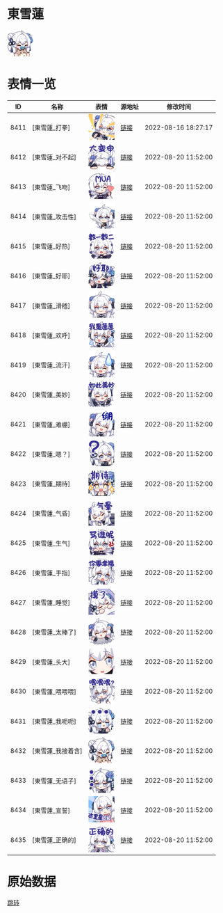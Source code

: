 # 東雪蓮

<img src="./cover.png" height="60" alt="cover" />

# 表情一览

|ID|名称|表情|源地址|修改时间|
|----|----|----|----|----|
|8411|[東雪蓮_打拳]|<img src="./pic/008411_%5B東雪蓮_打拳%5D.png" height="60" alt="打拳"/>|[链接](http://i0.hdslb.com/bfs/emote/26733e199125902b6171999b84658ee273a72a62.png)|2022-08-16 18:27:17|
|8412|[東雪蓮_对不起]|<img src="./pic/008412_%5B東雪蓮_对不起%5D.png" height="60" alt="对不起"/>|[链接](http://i0.hdslb.com/bfs/emote/6857d6f9d116f96f4073bc8d03a28019f8877204.png)|2022-08-20 11:52:00|
|8413|[東雪蓮_飞吻]|<img src="./pic/008413_%5B東雪蓮_飞吻%5D.png" height="60" alt="飞吻"/>|[链接](http://i0.hdslb.com/bfs/emote/c06eabeaec7b07c3226c937257e3cd22831b79a2.png)|2022-08-20 11:52:00|
|8414|[東雪蓮_攻击性]|<img src="./pic/008414_%5B東雪蓮_攻击性%5D.png" height="60" alt="攻击性"/>|[链接](http://i0.hdslb.com/bfs/emote/89a5a32c5c1fec51ef21023fe219ef196cf4be35.png)|2022-08-20 11:52:00|
|8415|[東雪蓮_好热]|<img src="./pic/008415_%5B東雪蓮_好热%5D.png" height="60" alt="好热"/>|[链接](http://i0.hdslb.com/bfs/emote/1361006e180fb5309d3af121419a6e8e04ce65c3.png)|2022-08-20 11:52:00|
|8416|[東雪蓮_好耶]|<img src="./pic/008416_%5B東雪蓮_好耶%5D.png" height="60" alt="好耶"/>|[链接](http://i0.hdslb.com/bfs/emote/22657af386d796a93f4318727594538d30481530.png)|2022-08-20 11:52:00|
|8417|[東雪蓮_滑稽]|<img src="./pic/008417_%5B東雪蓮_滑稽%5D.png" height="60" alt="滑稽"/>|[链接](http://i0.hdslb.com/bfs/emote/3e0f8a4e0190476c1160a7721755680b37d63bc4.png)|2022-08-20 11:52:00|
|8418|[東雪蓮_欢呼]|<img src="./pic/008418_%5B東雪蓮_欢呼%5D.png" height="60" alt="欢呼"/>|[链接](http://i0.hdslb.com/bfs/emote/30fdea192c56831ff3f2cffcf0906f3b954d36e1.png)|2022-08-20 11:52:00|
|8419|[東雪蓮_流汗]|<img src="./pic/008419_%5B東雪蓮_流汗%5D.png" height="60" alt="流汗"/>|[链接](http://i0.hdslb.com/bfs/emote/9f2933acf4a6e38ff0db1a4db6a360062890abde.png)|2022-08-20 11:52:00|
|8420|[東雪蓮_美妙]|<img src="./pic/008420_%5B東雪蓮_美妙%5D.png" height="60" alt="美妙"/>|[链接](http://i0.hdslb.com/bfs/emote/4e2195170df7ef5def7b5e89cd557418d5b0076b.png)|2022-08-20 11:52:00|
|8421|[東雪蓮_难绷]|<img src="./pic/008421_%5B東雪蓮_难绷%5D.png" height="60" alt="难绷"/>|[链接](http://i0.hdslb.com/bfs/emote/53767670453e29258dc64f0acfbb40bb9f637faa.png)|2022-08-20 11:52:00|
|8422|[東雪蓮_嗯？]|<img src="./pic/008422_%5B東雪蓮_嗯？%5D.png" height="60" alt="嗯？"/>|[链接](http://i0.hdslb.com/bfs/emote/3dd2b06df390e449586d5ef7c9f57fd4b4fbbae2.png)|2022-08-20 11:52:00|
|8423|[東雪蓮_期待]|<img src="./pic/008423_%5B東雪蓮_期待%5D.png" height="60" alt="期待"/>|[链接](http://i0.hdslb.com/bfs/emote/c75123cc91c9b90c8cae768731566069f33fd97c.png)|2022-08-20 11:52:00|
|8424|[東雪蓮_气昏]|<img src="./pic/008424_%5B東雪蓮_气昏%5D.png" height="60" alt="气昏"/>|[链接](http://i0.hdslb.com/bfs/emote/46dc34489c2cd4eb0fb49f0287043d2e03415899.png)|2022-08-20 11:52:00|
|8425|[東雪蓮_生气]|<img src="./pic/008425_%5B東雪蓮_生气%5D.png" height="60" alt="生气"/>|[链接](http://i0.hdslb.com/bfs/emote/57497b0b4f65976789c80257180591e98eefee8b.png)|2022-08-20 11:52:00|
|8426|[東雪蓮_手指]|<img src="./pic/008426_%5B東雪蓮_手指%5D.png" height="60" alt="手指"/>|[链接](http://i0.hdslb.com/bfs/emote/2ea4dd20053ca3c5e76a77ee31554b544b09eb3a.png)|2022-08-20 11:52:00|
|8427|[東雪蓮_睡觉]|<img src="./pic/008427_%5B東雪蓮_睡觉%5D.png" height="60" alt="睡觉"/>|[链接](http://i0.hdslb.com/bfs/emote/5f552971ac55be6a2af1453ec91553b3858613ae.png)|2022-08-20 11:52:00|
|8428|[東雪蓮_太棒了]|<img src="./pic/008428_%5B東雪蓮_太棒了%5D.png" height="60" alt="太棒了"/>|[链接](http://i0.hdslb.com/bfs/emote/b95d39934abd067830703a52781be3b974ed5435.png)|2022-08-20 11:52:00|
|8429|[東雪蓮_头大]|<img src="./pic/008429_%5B東雪蓮_头大%5D.png" height="60" alt="头大"/>|[链接](http://i0.hdslb.com/bfs/emote/248b93573763f58d873afc66f410f7f428a14da5.png)|2022-08-20 11:52:00|
|8430|[東雪蓮_喂喂喂]|<img src="./pic/008430_%5B東雪蓮_喂喂喂%5D.png" height="60" alt="喂喂喂"/>|[链接](http://i0.hdslb.com/bfs/emote/d6aa958e67d297bae6533e7fe02843bed18d4289.png)|2022-08-20 11:52:00|
|8431|[東雪蓮_我呃呃]|<img src="./pic/008431_%5B東雪蓮_我呃呃%5D.png" height="60" alt="我呃呃"/>|[链接](http://i0.hdslb.com/bfs/emote/0b8ad06418e6f017452894762744cfa6b234ec84.png)|2022-08-20 11:52:00|
|8432|[東雪蓮_我接着含]|<img src="./pic/008432_%5B東雪蓮_我接着含%5D.png" height="60" alt="我接着含"/>|[链接](http://i0.hdslb.com/bfs/emote/cbed66a234c654d694e6731fcd065ec60798c004.png)|2022-08-20 11:52:00|
|8433|[東雪蓮_无语子]|<img src="./pic/008433_%5B東雪蓮_无语子%5D.png" height="60" alt="无语子"/>|[链接](http://i0.hdslb.com/bfs/emote/e5165339eb6d00d348d49521482aeb1998a71add.png)|2022-08-20 11:52:00|
|8434|[東雪蓮_宣誓]|<img src="./pic/008434_%5B東雪蓮_宣誓%5D.png" height="60" alt="宣誓"/>|[链接](http://i0.hdslb.com/bfs/emote/14930caf252cb1b4d1136af0fdc8b4d665c325f5.png)|2022-08-20 11:52:00|
|8435|[東雪蓮_正确的]|<img src="./pic/008435_%5B東雪蓮_正确的%5D.png" height="60" alt="正确的"/>|[链接](http://i0.hdslb.com/bfs/emote/a38261febb403c74e8d17befd9273cb94f0f79d6.png)|2022-08-20 11:52:00|

# 原始数据

[跳转](./raw.json)

